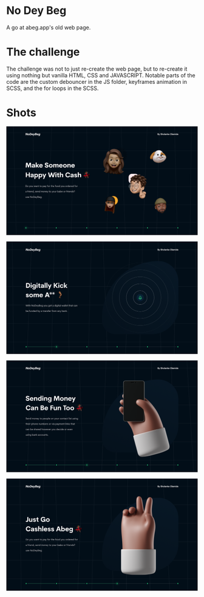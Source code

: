 # No Dey Beg
A go at abeg.app's old web page.

# The challenge
The challenge was not to just re-create the web page, but to re-create it using nothing but vanilla HTML, CSS and JAVASCRIPT. Notable parts of the code are the custom debouncer in the JS folder, keyframes animation in SCSS, and the for loops in the SCSS.

# Shots

![Screen Shot](/page-shots/shot-1.png)

![Screen Shot](/page-shots/shot-2.png)

![Screen Shot](/page-shots/shot-3.png)

![Screen Shot](/page-shots/shot-4.png)

